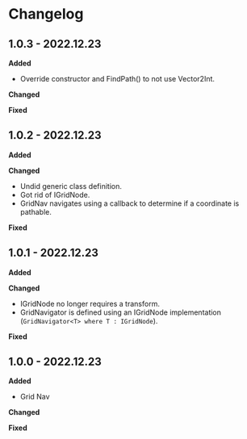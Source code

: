 # Changelog

## 1.0.3 - 2022.12.23

**Added**

* Override constructor and FindPath() to not use Vector2Int.

**Changed**

**Fixed**

## 1.0.2 - 2022.12.23

**Added**

**Changed**

* Undid generic class definition.
* Got rid of IGridNode.
* GridNav navigates using a callback to determine if a coordinate is pathable.

**Fixed**

## 1.0.1 - 2022.12.23

**Added**

**Changed**

* IGridNode no longer requires a transform.
* GridNavigator is defined using an IGridNode implementation (```GridNavigator<T> where T : IGridNode```).

**Fixed**

## 1.0.0 - 2022.12.23

**Added**

* Grid Nav

**Changed**

**Fixed**
